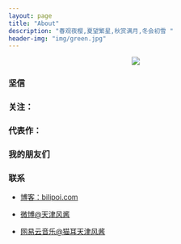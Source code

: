 ```yaml
---
layout: page
title: "About"
description: "春观夜樱,夏望繁星,秋赏满月,冬会初雪 "
header-img: "img/green.jpg"
---
```



<center>
    <p><img src="http://oqgbih146.bkt.clouddn.com/bilipoi.jpg" align="center"></p>
</center>

### 坚信




### 关注：




### 代表作：



### 我的朋友们


### 联系

- [博客：bilipoi.com](bilipoi.com)

- [微博@天津风酱](http://weibo.com/3887965721)

- [网易云音乐@猫耳天津风酱](http://music.163.com/#/m/playlist?id=123380961&userid=67212982)









